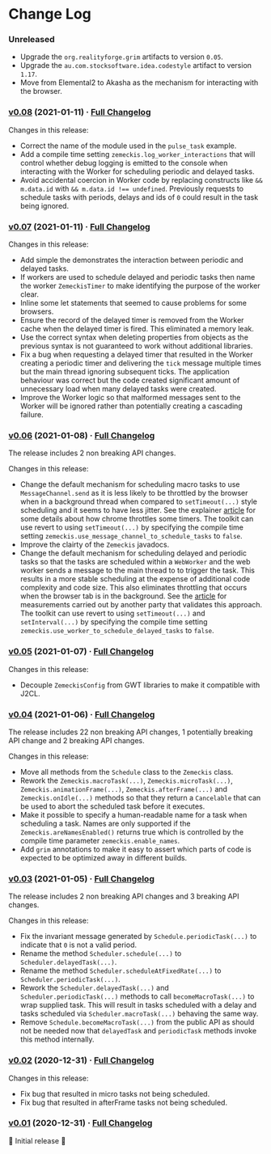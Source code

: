 # Change Log

### Unreleased

* Upgrade the `org.realityforge.grim` artifacts to version `0.05`.
* Upgrade the `au.com.stocksoftware.idea.codestyle` artifact to version `1.17`.
* Move from Elemental2 to Akasha as the mechanism for interacting with the browser.

### [v0.08](https://github.com/realityforge/zemeckis/tree/v0.08) (2021-01-11) · [Full Changelog](https://github.com/realityforge/zemeckis/compare/v0.07...v0.08)

Changes in this release:

* Correct the name of the module used in the `pulse_task` example.
* Add a compile time setting `zemeckis.log_worker_interactions` that will control whether debug logging is emitted to the console when interacting with the Worker for scheduling periodic and delayed tasks.
* Avoid accidental coercion in Worker code by replacing constructs like `&& m.data.id` with `&& m.data.id !== undefined`. Previously requests to schedule tasks with periods, delays and ids of `0` could result in the task being ignored.

### [v0.07](https://github.com/realityforge/zemeckis/tree/v0.07) (2021-01-11) · [Full Changelog](https://github.com/realityforge/zemeckis/compare/v0.06...v0.07)

Changes in this release:

* Add simple the demonstrates the interaction between periodic and delayed tasks.
* If workers are used to schedule delayed and periodic tasks then name the worker `ZemeckisTimer` to make identifying the purpose of the worker clear.
* Inline some let statements that seemed to cause problems for some browsers.
* Ensure the record of the delayed timer is removed from the Worker cache when the delayed timer is fired. This eliminated a memory leak.
* Use the correct syntax when deleting properties from objects as the previous syntax is not guaranteed to work without additional libraries.
* Fix a bug when requesting a delayed timer that resulted in the Worker creating a periodic timer and delivering the `tick` message multiple times but the main thread ignoring subsequent ticks. The application behaviour was correct but the code created significant amount of unnecessary load when many delayed tasks were created.
* Improve the Worker logic so that malformed messages sent to the Worker will be ignored rather than potentially creating a cascading failure.

### [v0.06](https://github.com/realityforge/zemeckis/tree/v0.06) (2021-01-08) · [Full Changelog](https://github.com/realityforge/zemeckis/compare/v0.05...v0.06)

The release includes 2 non breaking API changes.

Changes in this release:

* Change the default mechanism for scheduling macro tasks to use `MessageChannel.send` as it is less likely to
  be throttled by the browser when in a background thread when compared to `setTimeout(...)` style scheduling
  and it seems to have less jitter. See the explainer [article](https://www.tenforums.com/tutorials/80233-enable-disable-google-chrome-background-tab-throttling-windows.html) for some details about
  how chrome throttles some timers. The toolkit can use revert to using `setTimeout(...)` by specifying the
  compile time setting `zemeckis.use_message_channel_to_schedule_tasks` to `false`.
* Improve the clairty of the `Zemeckis` javadocs.
* Change the default mechanism for scheduling delayed and periodic tasks so that the tasks are scheduled
  within a `WebWorker` and the web worker sends a message to the main thread to to trigger the task. This
  results in a more stable scheduling at the expense of additional code complexity and code size. This also
  eliminates throttling that occurs when the browser tab is in the background. See the [article](https://medium.com/teads-engineering/the-most-accurate-way-to-schedule-a-function-in-a-web-browser-eadcd164da12)
  for measurements carried out by another party that validates this approach. The toolkit can use revert
  to using `setTimeout(...)` and `setInterval(...)` by specifying the compile time setting
  `zemeckis.use_worker_to_schedule_delayed_tasks` to `false`.

### [v0.05](https://github.com/realityforge/zemeckis/tree/v0.05) (2021-01-07) · [Full Changelog](https://github.com/realityforge/zemeckis/compare/v0.04...v0.05)

Changes in this release:

* Decouple `ZemeckisConfig` from GWT libraries to make it compatible with J2CL.

### [v0.04](https://github.com/realityforge/zemeckis/tree/v0.04) (2021-01-06) · [Full Changelog](https://github.com/realityforge/zemeckis/compare/v0.03...v0.04)

The release includes 22 non breaking API changes, 1 potentially breaking API change and 2 breaking API changes.

Changes in this release:

* Move all methods from the `Schedule` class to the `Zemeckis` class.
* Rework the `Zemeckis.macroTask(...)`, `Zemeckis.microTask(...)`, `Zemeckis.animationFrame(...)`, `Zemeckis.afterFrame(...)` and `Zemeckis.onIdle(...)` methods so that they return a `Cancelable` that can be used to abort the scheduled task before it executes.
* Make it possible to specify a human-readable name for a task when scheduling a task. Names are only supported if the `Zemeckis.areNamesEnabled()` returns true which is controlled by the compile time parameter `zemeckis.enable_names`.
* Add `grim` annotations to make it easy to assert which parts of code is expected to be optimized away in different builds.

### [v0.03](https://github.com/realityforge/zemeckis/tree/v0.03) (2021-01-05) · [Full Changelog](https://github.com/realityforge/zemeckis/compare/v0.02...v0.03)

The release includes 2 non breaking API changes and 3 breaking API changes.

Changes in this release:

* Fix the invariant message generated by `Schedule.periodicTask(...)` to indicate that `0` is not a valid period.
* Rename the method `Scheduler.schedule(...)` to `Scheduler.delayedTask(...)`.
* Rename the method `Scheduler.scheduleAtFixedRate(...)` to `Scheduler.periodicTask(...)`.
* Rework the `Scheduler.delayedTask(...)` and `Scheduler.periodicTask(...)` methods to call `becomeMacroTask(...)` to wrap supplied task. This will result in tasks scheduled with a delay and tasks scheduled via `Scheduler.macroTask(...)` behaving the same way.
* Remove `Schedule.becomeMacroTask(...)` from the public API as should not be needed now that `delayedTask` and `periodicTask` methods invoke this method internally.

### [v0.02](https://github.com/realityforge/zemeckis/tree/v0.02) (2020-12-31) · [Full Changelog](https://github.com/realityforge/zemeckis/compare/v0.01...v0.02)

Changes in this release:

* Fix bug that resulted in micro tasks not being scheduled.
* Fix bug that resulted in afterFrame tasks not being scheduled.

### [v0.01](https://github.com/realityforge/zemeckis/tree/v0.01) (2020-12-31) · [Full Changelog](https://github.com/realityforge/zemeckis/compare/aabdb6891ff2bc9f21417aab5e9ab7492173a361...v0.01)

 🎉 Initial release 🎉
